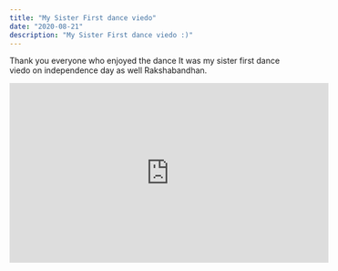 ```yaml
---
title: "My Sister First dance viedo"
date: "2020-08-21"
description: "My Sister First dance viedo :)"
---
```


Thank you everyone who enjoyed the dance It was my sister first dance viedo on independence day as well Rakshabandhan. 

<iframe width="560" height="315" src="https://www.youtube.com/embed/LBrwu7aOEqA" frameborder="0" allow="accelerometer; autoplay; encrypted-media; gyroscope; picture-in-picture" allowfullscreen></iframe>
